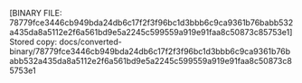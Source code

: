 [BINARY FILE: 78779fce3446cb949bda24db6c17f2f3f96bc1d3bbb6c9ca9361b76babb532a435da8a5112e2f6a561bd9e5a2245c599559a919e91faa8c50873c85753e1]
Stored copy: docs/converted-binary/78779fce3446cb949bda24db6c17f2f3f96bc1d3bbb6c9ca9361b76babb532a435da8a5112e2f6a561bd9e5a2245c599559a919e91faa8c50873c85753e1
